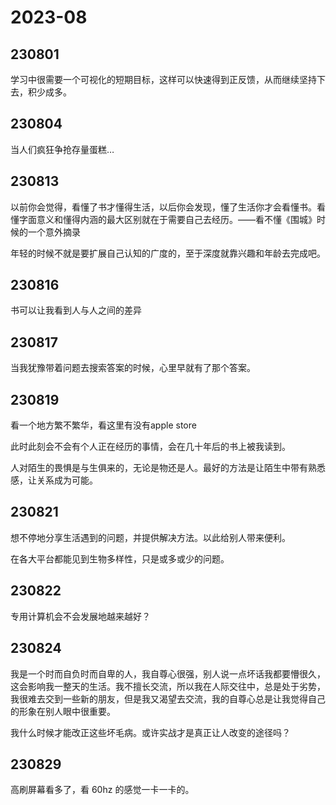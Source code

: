 # 2023-08

## 230801

学习中很需要一个可视化的短期目标，这样可以快速得到正反馈，从而继续坚持下去，积少成多。

## 230804

当人们疯狂争抢存量蛋糕…

## 230813

以前你会觉得，看懂了书才懂得生活，以后你会发现，懂了生活你才会看懂书。看懂字面意义和懂得内涵的最大区别就在于需要自己去经历。——看不懂《围城》时候的一个意外摘录

年轻的时候不就是要扩展自己认知的广度的，至于深度就靠兴趣和年龄去完成吧。

## 230816

书可以让我看到人与人之间的差异

## 230817

当我犹豫带着问题去搜索答案的时候，心里早就有了那个答案。

## 230819

看一个地方繁不繁华，看这里有没有apple store

此时此刻会不会有个人正在经历的事情，会在几十年后的书上被我读到。

人对陌生的畏惧是与生俱来的，无论是物还是人。最好的方法是让陌生中带有熟悉感，让关系成为可能。

## 230821

想不停地分享生活遇到的问题，并提供解决方法。以此给别人带来便利。

在各大平台都能见到生物多样性，只是或多或少的问题。

## 230822

专用计算机会不会发展地越来越好？

## 230824

我是一个时而自负时而自卑的人，我自尊心很强，别人说一点坏话我都要懵很久，这会影响我一整天的生活。我不擅长交流，所以我在人际交往中，总是处于劣势，我很难去交到一些新的朋友，但是我又渴望去交流，我的自尊心总是让我觉得自己的形象在别人眼中很重要。

我什么时候才能改正这些坏毛病。或许实战才是真正让人改变的途径吗？

## 230829

高刷屏幕看多了，看 60hz 的感觉一卡一卡的。